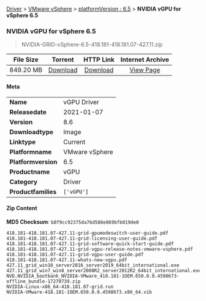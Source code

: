 
[Driver](/README.md)  >  [VMware vSphere](/index/Driver/VMware_vSphere.md)  >  [platformVersion : 6.5](/index/Driver/VMware_vSphere/6.5.md)  >  **NVIDIA vGPU for vSphere 6.5**


###    NVIDIA vGPU for vSphere 6.5

> NVIDIA-GRID-vSphere-6.5-418.181-418.181.07-427.11.zip   


| **File Size** | **Torrent**  | **HTTP Link** | **Internet Archive** |
|:-------------:|:------------:|:-------------:|:--------------------:|
| 849.20 MB |  [Download](https://archive.org/download/nvgpu_NVIDIA-GRID-vSphere-6.5-418.181-418.181.07-427.11.zip_b5bs83r7/nvgpu_NVIDIA-GRID-vSphere-6.5-418.181-418.181.07-427.11.zip_b5bs83r7_archive.torrent)       | [Download](https://archive.org/compress/nvgpu_NVIDIA-GRID-vSphere-6.5-418.181-418.181.07-427.11.zip_b5bs83r7) | [View Page](https://archive.org/details/nvgpu_NVIDIA-GRID-vSphere-6.5-418.181-418.181.07-427.11.zip_b5bs83r7)       |

#### Meta

<table>
<tr><td><strong>Name</strong></td><td>vGPU Driver</td></tr>
<tr><td><strong>Releasedate</strong></td><td>2021-01-07</td></tr>
<tr><td><strong>Version</strong></td><td>8.6</td></tr>
<tr><td><strong>Downloadtype</strong></td><td>Image</td></tr>
<tr><td><strong>Linktype</strong></td><td>Current</td></tr>
<tr><td><strong>Platformname</strong></td><td>VMware vSphere</td></tr>
<tr><td><strong>Platformversion</strong></td><td>6.5</td></tr>
<tr><td><strong>Productname</strong></td><td>vGPU</td></tr>
<tr><td><strong>Category</strong></td><td>Driver</td></tr>
<tr><td><strong>Productfamilies</strong></td><td><code>['vGPU']</code></td></tr>
</table>

#### Zip Content

**MD5 Checksum**: `b8f9cc92375da76d588e869bfb019de0`

```text
418.181-418.181.07-427.11-grid-gpumodeswitch-user-guide.pdf
418.181-418.181.07-427.11-grid-licensing-user-guide.pdf
418.181-418.181.07-427.11-grid-software-quick-start-guide.pdf
418.181-418.181.07-427.11-grid-vgpu-release-notes-vmware-vsphere.pdf
418.181-418.181.07-427.11-grid-vgpu-user-guide.pdf
418.181-418.181.07-427.11-whats-new-vgpu.pdf
427.11_grid_win10_server2016_server2019_64bit_international.exe
427.11_grid_win7_win8_server2008R2_server2012R2_64bit_international.exe
NVD.NVIDIA_bootbank_NVIDIA-VMware_418.181-1OEM.650.0.0.4598673-offline_bundle-17270739.zip
NVIDIA-Linux-x86_64-418.181.07-grid.run
NVIDIA-VMware-418.181-1OEM.650.0.0.4598673.x86_64.vib
```